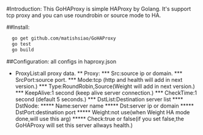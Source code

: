 #Introduction:
  This GoHAProxy is simple HAProxy by Golang.
  It's support tcp proxy and you can use roundrobin or source mode to HA.

##Install:
```sh
  go get github.com/matishsiao/GoHAProxy
  go test
  go build
```

##Configuration:
  all configs in haproxy.json
  * ProxyList:all proxy data.
  ** Proxy:
      *** Src:source ip or domain.
      *** SrcPort:source port.
      *** Mode:tcp (http and health will add in next version.)
      *** Type:RoundRobin,Source(Weight will add in next version.)
      *** KeepAlive:1 second (keep alive server connection.)
      *** CheckTime:1 second (default 5 seconds.)
      *** DstList:Destination server list
	**** DstNode:
          ***** Name:server name
          ***** Dst:server ip or domain
          ***** DstPort:destination port
          ***** Weight:not use(when Weight HA mode done,will use this arg)
          ***** Check:true or false(if you set false,the GoHAProxy will set this server allways health.)
